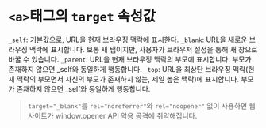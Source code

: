 # `<a>`태그의 `target` 속성값

`_self`: 기본값으로, URL을 현재 브라우징 맥락에 표시한다.
`_blank`: URL을 새로운 브라우징 맥락에 표시합니다. 보통 새 탭이지만, 사용자가 브라우저 설정을 통해 새 창으로 바꿀 수 있습니다.
`_parent`: URL을 현재 브라우징 맥락의 부모에 표시합니다. 부모가 존재하지 않으면 \_self와 동일하게 행동합니다.
`_top`: URL을 최상단 브라우징 맥락(현재 맥락의 부모면서 자신의 부모가 존재하지 않는, 제일 높은 맥락)에 표시합니다. 부모가 존재하지 않으면 \_self와 동일하게 행동합니다.

> `target="_blank"`를 `rel="noreferrer"`와 `rel="noopener"` 없이 사용하면 웹사이트가 window.opener API 악용 공격에 취약해집니다.

